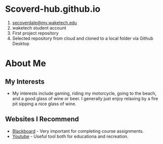 # Scoverd-hub.github.io

1. secoverdale@my.waketech.edu
2. waketech student account
3. First project repository
4. Selected repository from cloud and cloned to a local folder via Github Desktop

# About Me
 ## My Interests
  - My interests include gaming, riding my motorcycle, going to the beach, and a good glass of wine or beer. I generally just enjoy relaxing by a fire pit sipping a nice glass of wine.
 ## Websites I Recommend
  - [Blackboard](https://www.blackboard.waketech.edu/) - Very important for completing course assignments.
  - [Youtube](https://www.youtube.com/) - Useful tool both for educationa and recreation.
